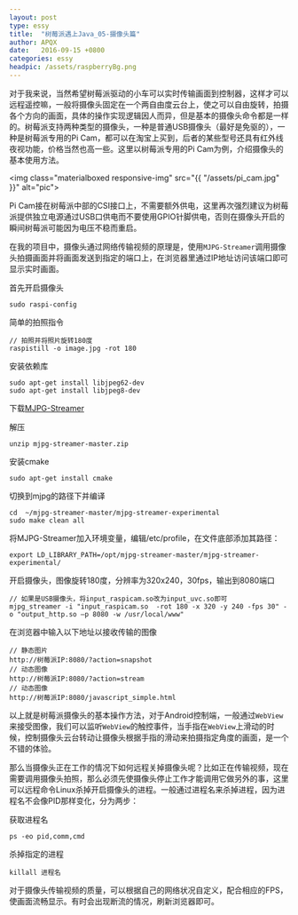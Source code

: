```yaml
---
layout: post
type: essy
title:  "树莓派遇上Java_05-摄像头篇"
author: APQX
date:   2016-09-15 +0800
categories: essy
headpic: /assets/raspberryBg.png
---
```


对于我来说，当然希望树莓派驱动的小车可以实时传输画面到控制器，这样才可以远程遥控嘛，一般将摄像头固定在一个两自由度云台上，使之可以自由旋转，拍摄各个方向的画面，具体的操作实现逻辑因人而异，但是基本的摄像头命令都是一样的。树莓派支持两种类型的摄像头，一种是普通USB摄像头（最好是免驱的），一种是树莓派专用的Pi Cam，都可以在淘宝上买到，后者的某些型号还具有红外线夜视功能，价格当然也高一些。这里以树莓派专用的Pi Cam为例，介绍摄像头的基本使用方法。

<img class="materialboxed responsive-img" src="{{ "/assets/pi_cam.jpg" }}" alt="pic">

Pi Cam接在树莓派中部的CSI接口上，不需要额外供电，这里再次强烈建议为树莓派提供独立电源通过USB口供电而不要使用GPIO针脚供电，否则在摄像头开启的瞬间树莓派可能因为电压不稳而重启。

在我的项目中，摄像头通过网络传输视频的原理是，使用`MJPG-Streamer`调用摄像头拍摄画面并将画面发送到指定的端口上，在浏览器里通过IP地址访问该端口即可显示实时画面。

首先开启摄像头

```
sudo raspi-config
```

简单的拍照指令

```
// 拍照并将照片旋转180度
raspistill -o image.jpg -rot 180
```

安装依赖库

```
sudo apt-get install libjpeg62-dev
sudo apt-get install libjpeg8-dev
```

下载[MJPG-Streamer](https://github.com/jacksonliam/mjpg-streamer)

解压

```
unzip mjpg-streamer-master.zip
```

安装cmake

```
sudo apt-get install cmake
```

切换到mjpg的路径下并编译

```
cd  ~/mjpg-streamer-master/mjpg-streamer-experimental
sudo make clean all
```

将MJPG-Streamer加入环境变量，编辑/etc/profile，在文件底部添加其路径：

```
export LD_LIBRARY_PATH=/opt/mjpg-streamer-master/mjpg-streamer-experimental/
```

开启摄像头，图像旋转180度，分辨率为320x240，30fps，输出到8080端口

```
// 如果是USB摄像头，将input_raspicam.so改为input_uvc.so即可
mjpg_streamer -i "input_raspicam.so  -rot 180 -x 320 -y 240 -fps 30" -o "output_http.so –p 8080 -w /usr/local/www"
```

在浏览器中输入以下地址以接收传输的图像

```
// 静态图片
http://树莓派IP:8080/?action=snapshot
// 动态图像
http://树莓派IP:8080/?action=stream
// 动态图像
http://树莓派IP:8080/javascript_simple.html
```

以上就是树莓派摄像头的基本操作方法，对于Android控制端，一般通过`WebView`来接受图像，我们可以监听`WebView`的触控事件，当手指在`WebView`上滑动的时候，控制摄像头云台转动让摄像头根据手指的滑动来拍摄指定角度的画面，是一个不错的体验。

那么当摄像头正在工作的情况下如何远程关掉摄像头呢？比如正在传输视频，现在需要调用摄像头拍照，那么必须先使摄像头停止工作才能调用它做另外的事，这里可以远程命令Linux杀掉开启摄像头的进程。一般通过进程名来杀掉进程，因为进程名不会像PID那样变化，分为两步： 

获取进程名

```
ps -eo pid,comm,cmd
```

杀掉指定的进程
```
killall 进程名
```

对于摄像头传输视频的质量，可以根据自己的网络状况自定义，配合相应的FPS，使画面流畅显示。有时会出现断流的情况，刷新浏览器即可。